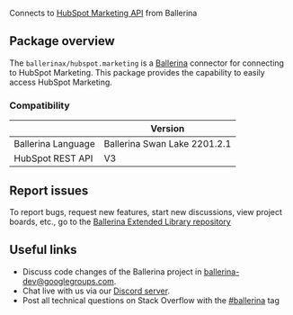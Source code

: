 Connects to [HubSpot Marketing API](https://developers.hubspot.com/docs/api/overview) from Ballerina

## Package overview

The `ballerinax/hubspot.marketing` is a [Ballerina](https://ballerina.io/) connector for connecting to HubSpot Marketing.
This package provides the capability to easily access  HubSpot Marketing.

### Compatibility
|                      | Version                    |
|----------------------|----------------------------|
| Ballerina Language   | Ballerina Swan Lake 2201.2.1 |
| HubSpot REST API     | V3                         | 

## Report issues
To report bugs, request new features, start new discussions, view project boards, etc., go to the [Ballerina Extended Library repository](https://github.com/ballerina-platform/ballerina-extended-library)

## Useful links
- Discuss code changes of the Ballerina project in [ballerina-dev@googlegroups.com](mailto:ballerina-dev@googlegroups.com).
- Chat live with us via our [Discord server](https://discord.gg/ballerinalang).
- Post all technical questions on Stack Overflow with the [#ballerina](https://stackoverflow.com/questions/tagged/ballerina) tag
